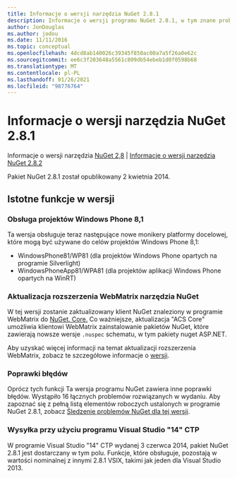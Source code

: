 ```yaml
---
title: Informacje o wersji narzędzia NuGet 2.8.1
description: Informacje o wersji programu NuGet 2.8.1, w tym znane problemy, poprawki błędów, dodane funkcje i DCR.
author: JonDouglas
ms.author: jodou
ms.date: 11/11/2016
ms.topic: conceptual
ms.openlocfilehash: 4dcd8ab140026c39345f850ac00a7a5f26a0e62c
ms.sourcegitcommit: ee6c3f203648a5561c809db54ebeb1d0f0598b68
ms.translationtype: MT
ms.contentlocale: pl-PL
ms.lasthandoff: 01/26/2021
ms.locfileid: "98776764"
---
```

# <a name="nuget-281-release-notes"></a>Informacje o wersji narzędzia NuGet 2.8.1

Informacje o wersji narzędzia [NuGet 2,8](../release-notes/nuget-2.8.md)  |  [Informacje o wersji narzędzia NuGet 2.8.2](../release-notes/nuget-2.8.2.md)

Pakiet NuGet 2.8.1 został opublikowany 2 kwietnia 2014.

## <a name="notable-features-in-the-release"></a>Istotne funkcje w wersji

### <a name="support-for-windows-phone-81-projects"></a>Obsługa projektów Windows Phone 8,1
Ta wersja obsługuje teraz następujące nowe monikery platformy docelowej, które mogą być używane do celów projektów Windows Phone 8,1:

* WindowsPhone81/WP81 (dla projektów Windows Phone opartych na programie Silverlight)
* WindowsPhoneApp81/WPA81 (dla projektów aplikacji Windows Phone opartych na WinRT)

### <a name="update-of-the-nuget-webmatrix-extension"></a>Aktualizacja rozszerzenia WebMatrix narzędzia NuGet
W tej wersji zostanie zaktualizowany klient NuGet znaleziony w programie WebMatrix do [NuGet. Core.](https://www.nuget.org/packages/Nuget.Core/2.6.1) Co ważniejsze, aktualizacja "ACS Core" umożliwia klientowi WebMatrix zainstalowanie pakietów NuGet, które zawierają nowsze wersje `.nuspec` schematu, w tym pakiety nuget ASP.NET.

Aby uzyskać więcej informacji na temat aktualizacji rozszerzenia WebMatrix, zobacz te szczegółowe informacje o [wersji](../release-notes/nuget-2.6.1-for-WebMatrix.md).

### <a name="bug-fixes"></a>Poprawki błędów
Oprócz tych funkcji Ta wersja programu NuGet zawiera inne poprawki błędów. Wystąpiło 16 łącznych problemów rozwiązanych w wydaniu. Aby zapoznać się z pełną listą elementów roboczych ustalonych w programie NuGet 2.8.1, zobacz [Śledzenie problemów NuGet dla tej wersji](https://nuget.codeplex.com/workitem/list/advanced?keyword=&status=All&type=All&priority=All&release=NuGet%202.8.1&assignedTo=All&component=All&sortField=LastUpdatedDate&sortDirection=Descending&page=0&reasonClosed=All).

### <a name="reshipping-with-visual-studio-14-ctp"></a>Wysyłka przy użyciu programu Visual Studio "14" CTP
W programie Visual Studio "14" CTP wydanej 3 czerwca 2014, pakiet NuGet 2.8.1 jest dostarczany w tym polu. Funkcje, które obsługuje, pozostają w wartości nominalnej z innymi 2.8.1 VSIX, takimi jak jeden dla Visual Studio 2013.
